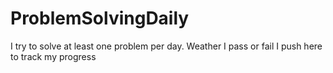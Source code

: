 # ProblemSolvingDaily
I try to solve at least one problem per day. Weather I pass or fail I push here to track my progress
